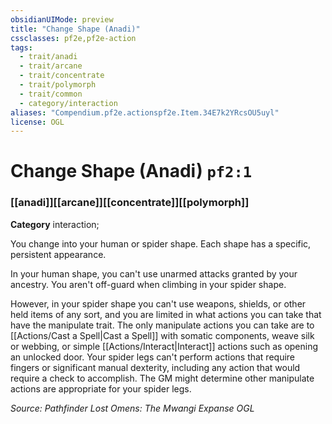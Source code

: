 ```yaml
---
obsidianUIMode: preview
title: "Change Shape (Anadi)"
cssclasses: pf2e,pf2e-action
tags:
  - trait/anadi
  - trait/arcane
  - trait/concentrate
  - trait/polymorph
  - trait/common
  - category/interaction
aliases: "Compendium.pf2e.actionspf2e.Item.34E7k2YRcsOU5uyl"
license: OGL
---
```

# Change Shape (Anadi) `pf2:1`

### [[anadi]][[arcane]][[concentrate]][[polymorph]]

**Category** interaction; 




You change into your human or spider shape. Each shape has a specific, persistent appearance.

In your human shape, you can't use unarmed attacks granted by your ancestry. You aren't off-guard when climbing in your spider shape.

However, in your spider shape you can't use weapons, shields, or other held items of any sort, and you are limited in what actions you can take that have the manipulate trait. The only manipulate actions you can take are to [[Actions/Cast a Spell|Cast a Spell]] with somatic components, weave silk or webbing, or simple [[Actions/Interact|Interact]] actions such as opening an unlocked door. Your spider legs can't perform actions that require fingers or significant manual dexterity, including any action that would require a check to accomplish. The GM might determine other manipulate actions are appropriate for your spider legs.

*Source: Pathfinder Lost Omens: The Mwangi Expanse*
*OGL*
